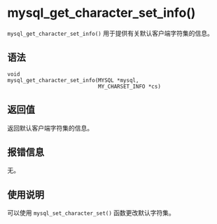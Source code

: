 mysql_get_character_set_info() 
===================================================

`mysql_get_character_set_info()` 用于提供有关默认客户端字符集的信息。

语法 
-----------------------

```unknow
void
mysql_get_character_set_info(MYSQL *mysql,
                             MY_CHARSET_INFO *cs)
```



返回值 
------------------------

返回默认客户端字符集的信息。

报错信息 
-------------------------

无。

使用说明 
-------------------------

可以使用 `mysql_set_character_set()` 函数更改默认字符集。
